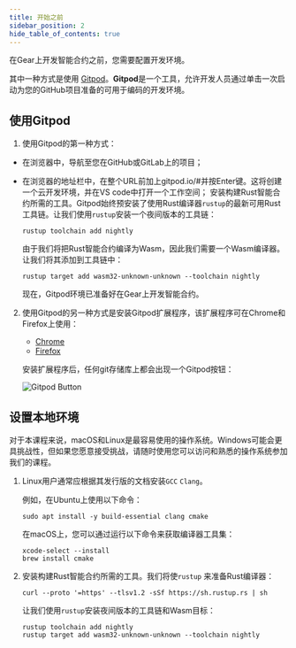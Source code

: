 ```yaml
---
title: 开始之前
sidebar_position: 2
hide_table_of_contents: true
---
```


在Gear上开发智能合约之前，您需要配置开发环境。

其中一种方式是使用 [Gitpod](https://www.gitpod.io/)。**Gitpod**是一个工具，允许开发人员通过单击一次启动为您的GitHub项目准备的可用于编码的开发环境。

## 使用Gitpod

1. 使用Gitpod的第一种方式：

- 在浏览器中，导航至您在GitHub或GitLab上的项目；
- 在浏览器的地址栏中，在整个URL前加上gitpod.io/#并按Enter键。这将创建一个云开发环境，并在VS code中打开一个工作空间；
 安装构建Rust智能合约所需的工具。Gitpod始终预安装了使用Rust编译器`rustup`的最新可用Rust工具链。让我们使用`rustup`安装一个夜间版本的工具链：

    ```
    rustup toolchain add nightly
    ```

    由于我们将把Rust智能合约编译为Wasm，因此我们需要一个Wasm编译器。让我们将其添加到工具链中：

    ```rustup target add wasm32-unknown-unknown --toolchain nightly```

    现在，Gitpod环境已准备好在Gear上开发智能合约。

2. 使用Gitpod的另一种方式是安装Gitpod扩展程序，该扩展程序可在Chrome和Firefox上使用：

    - [Chrome](https://chrome.google.com/webstore/detail/gitpod-always-ready-to-co/dodmmooeoklaejobgleioelladacbeki)
    - [Firefox](https://addons.mozilla.org/en-US/firefox/addon/gitpod/)

    安装扩展程序后，任何git存储库上都会出现一个Gitpod按钮：

    ![Gitpod Button](/img/01/gitpod-button.png)

## 设置本地环境

对于本课程来说，macOS和Linux是最容易使用的操作系统。Windows可能会更具挑战性，但如果您愿意接受挑战，请随时使用您可以访问和熟悉的操作系统参加我们的课程。

1. Linux用户通常应根据其发行版的文档安装`GCC` `Clang`。

    例如，在Ubuntu上使用以下命令：

    ```
    sudo apt install -y build-essential clang cmake
    ```

    在macOS上，您可以通过运行以下命令来获取编译器工具集：

    ```
    xcode-select --install
    brew install cmake
    ```

2. 安装构建Rust智能合约所需的工具。我们将使`rustup` 来准备Rust编译器：

    ```
    curl --proto '=https' --tlsv1.2 -sSf https://sh.rustup.rs | sh
    ```

    让我们使用`rustup`安装夜间版本的工具链和Wasm目标：

    ```
    rustup toolchain add nightly
    rustup target add wasm32-unknown-unknown --toolchain nightly
    ```
